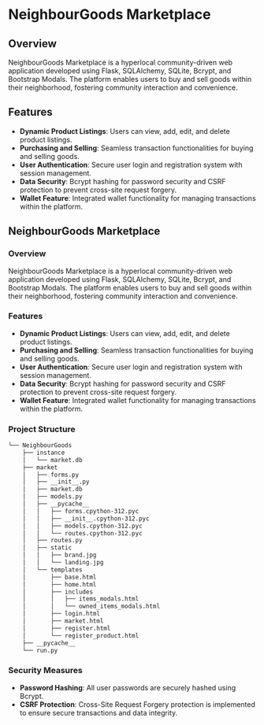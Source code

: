 # NeighbourGoods Marketplace

## Overview
NeighbourGoods Marketplace is a hyperlocal community-driven web application developed using Flask, SQLAlchemy, SQLite, Bcrypt, and Bootstrap Modals. The platform enables users to buy and sell goods within their neighborhood, fostering community interaction and convenience.

## Features
- **Dynamic Product Listings**: Users can view, add, edit, and delete product listings.
- **Purchasing and Selling**: Seamless transaction functionalities for buying and selling goods.
- **User Authentication**: Secure user login and registration system with session management.
- **Data Security**: Bcrypt hashing for password security and CSRF protection to prevent cross-site request forgery.
- **Wallet Feature**: Integrated wallet functionality for managing transactions within the platform.

## NeighbourGoods Marketplace

### Overview

NeighbourGoods Marketplace is a hyperlocal community-driven web application developed using Flask, SQLAlchemy, SQLite, Bcrypt, and Bootstrap Modals. The platform enables users to buy and sell goods within their neighborhood, fostering community interaction and convenience.

### Features

- **Dynamic Product Listings**: Users can view, add, edit, and delete product listings.
- **Purchasing and Selling**: Seamless transaction functionalities for buying and selling goods.
- **User Authentication**: Secure user login and registration system with session management.
- **Data Security**: Bcrypt hashing for password security and CSRF protection to prevent cross-site request forgery.
- **Wallet Feature**: Integrated wallet functionality for managing transactions within the platform.

### Project Structure

```bash
└── NeighbourGoods
    ├── instance
    │   └── market.db
    ├── market
    │   ├── forms.py
    │   ├── __init__.py
    │   ├── market.db
    │   ├── models.py
    │   ├── __pycache__
    │   │   ├── forms.cpython-312.pyc
    │   │   ├── __init__.cpython-312.pyc
    │   │   ├── models.cpython-312.pyc
    │   │   └── routes.cpython-312.pyc
    │   ├── routes.py
    │   ├── static
    │   │   ├── brand.jpg
    │   │   └── landing.jpg
    │   └── templates
    │       ├── base.html
    │       ├── home.html
    │       ├── includes
    │       │   ├── items_modals.html
    │       │   └── owned_items_modals.html
    │       ├── login.html
    │       ├── market.html
    │       ├── register.html
    │       └── register_product.html
    ├── __pycache__
    └── run.py
```

### Security Measures

- **Password Hashing**: All user passwords are securely hashed using Bcrypt.
- **CSRF Protection**: Cross-Site Request Forgery protection is implemented to ensure secure transactions and data integrity.


